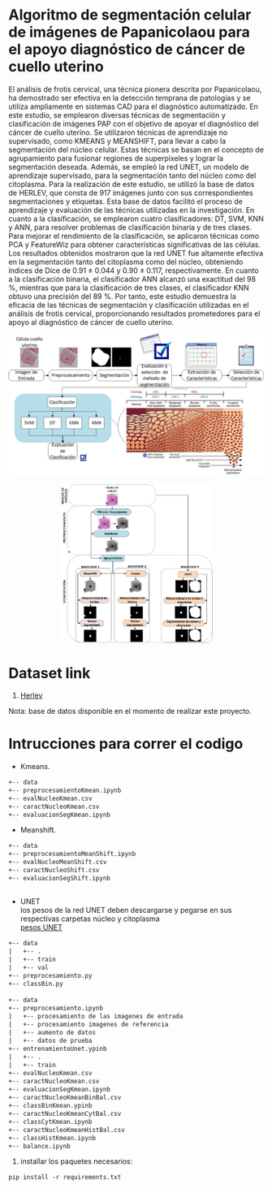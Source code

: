# Algoritmo de segmentación celular de imágenes de Papanicolaou para el apoyo diagnóstico de cáncer de cuello uterino

El análisis de frotis cervical, una técnica pionera descrita por Papanicolaou, ha
demostrado ser efectiva en la detección temprana de patologías y se utiliza
ampliamente en sistemas CAD para el diagnóstico automatizado. En este estudio, se
emplearon diversas técnicas de segmentación y clasificación de imágenes PAP con el
objetivo de apoyar el diagnóstico del cáncer de cuello uterino. Se utilizaron técnicas de
aprendizaje no supervisado, como KMEANS y MEANSHIFT, para llevar a cabo la
segmentación del núcleo celular. Estas técnicas se basan en el concepto de
agrupamiento para fusionar regiones de superpíxeles y lograr la segmentación deseada.
Además, se empleó la red UNET, un modelo de aprendizaje supervisado, para la
segmentación tanto del núcleo como del citoplasma. Para la realización de este
estudio, se utilizó la base de datos de HERLEV, que consta de 917 imágenes junto con
sus correspondientes segmentaciones y etiquetas. Esta base de datos facilitó el proceso
de aprendizaje y evaluación de las técnicas utilizadas en la investigación. En cuanto a
la clasificación, se emplearon cuatro clasificadores: DT, SVM, KNN y ANN, para
resolver problemas de clasificación binaria y de tres clases. Para mejorar el
rendimiento de la clasificación, se aplicaron técnicas como PCA y FeatureWiz para
obtener características significativas de las células. Los resultados obtenidos mostraron
que la red UNET fue altamente efectiva en la segmentación tanto del citoplasma como
del núcleo, obteniendo índices de Dice de 0.91 ± 0.044 y 0.90 ± 0.117,
respectivamente. En cuanto a la clasificación binaria, el clasificador ANN alcanzó una
exactitud del 98 %, mientras que para la clasificación de tres clases, el clasificador
KNN obtuvo una precisión del 89 %. Por tanto, este estudio demuestra la eficacia de
las técnicas de segmentación y clasificación utilizadas en el análisis de frotis cervical,
proporcionando resultados prometedores para el apoyo al diagnóstico de cáncer de
cuello uterino.

<p align="center">
  <img src="./pipe/pipeA.png" width="600" title="Overall Pipeline">
</p>

<p align="center">
  <img src="./pipe/pipeB.png" width="300" title="Overall Pipeline">
</p>

# Dataset link
1. [Herlev](http://mde-lab.aegean.gr/index.php/downloads)

Nota: base de datos disponible en el momento de realizar este proyecto.

# Intrucciones para correr el codigo

- Kmeans.
```
+-- data
+-- preprocesamientoKmean.ipynb
+-- evalNucleoKmean.csv
+-- caractNucleoKmean.csv
+-- evaluacionSegKmean.ipynb 

```
- Meanshift.
```
+-- data
+-- preprocesamientoMeanShift.ipynb
+-- evalNucleoMeanShift.csv
+-- caractNucleoShift.csv
+-- evaluacionSegShift.ipynb


```

- UNET <br>
los pesos de la red UNET deben descargarse y pegarse en sus respectivas carpetas núcleo y citoplasma <br>
[pesos UNET](https://unicaucaeduco-my.sharepoint.com/:f:/g/personal/yeinerimbachi_unicauca_edu_co/Eu-QzwGsQLFAjr8YeqswUM8BsQJPxarAX6DfmvhCaT5_XA?e=gfJJYj) 
```
+-- data
|   +-- .
|   +-- train
|   +-- val
+-- preprocesamiento.py
+-- classBin.py

+-- data
+-- preprocesamiento.ipynb
|   +-- procesamiento de las imagenes de entrada
|   +-- procesamiento imagenes de referencia
|   +-- aumento de datos
|   +-- datos de prueba
+-- entrenamientoUnet.ypinb
|   +-- .
|   +-- train
+-- evalNucleoKmean.csv
+-- caractNucleoKmean.csv
+-- evaluacionSegKmean.ipynb
+-- caractNucleoKmeanBinBal.csv
+-- classBinKmean.ypinb
+-- caractNucleoKmeanCytBal.csv
+-- classCytKmean.ipynb
+-- caractNucleoKmeanHistBal.csv
+-- classHistKmean.ipynb
+-- balance.ipynb

```


1. installar los paquetes necesarios:
```
pip install -r requirements.txt
```
